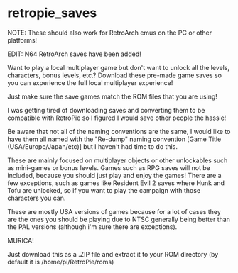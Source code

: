 # retropie_saves
NOTE: These should also work for RetroArch emus on the PC or other platforms!

EDIT: N64 RetroArch saves have been added!

Want to play a local multiplayer game but don't want to unlock all the levels, characters, bonus levels, etc.? Download these pre-made game saves so you can experience the full local multiplayer experience!

Just make sure the save games match the ROM files that you are using! 

I was getting tired of downloading saves and converting them to be compatible with RetroPie so I figured I would save other people the hassle!

Be aware that not all of the naming conventions are the same, I would like to have them all named with the "Re-dump" naming convention [Game Title (USA/Europe/Japan/etc)] but I haven't had time to do this.

These are mainly focused on multiplayer objects or other unlockables such as mini-games or bonus levels.
Games such as RPG saves will not be included, because you should just play and enjoy the games! There are a few exceptions, such as games like Resident Evil 2 saves where Hunk and Tofu are unlocked, so if you want to play the campaign with those characters you can.

These are mostly USA versions of games because for a lot of cases they are the ones you should be playing due to NTSC generally being better than the PAL versions (although i'm sure there are exceptions).

MURICA!

Just download this as a .ZIP file and extract it to your ROM directory (by default it is /home/pi/RetroPie/roms)
